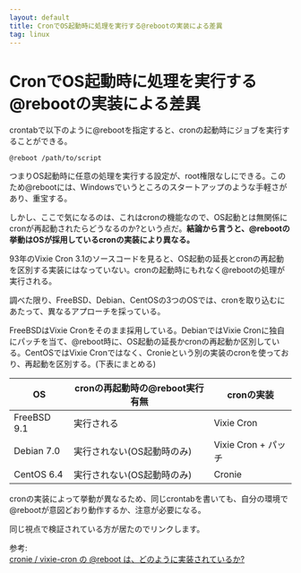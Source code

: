 ```yaml
---
layout: default
title: CronでOS起動時に処理を実行する@rebootの実装による差異
tag: linux
---
```


# CronでOS起動時に処理を実行する@rebootの実装による差異

crontabで以下のように@rebootを指定すると、cronの起動時にジョブを実行することができる。

    @reboot /path/to/script

つまりOS起動時に任意の処理を実行する設定が、root権限なしにできる。このため@rebootには、Windowsでいうところのスタートアップのような手軽さがあり、重宝する。

しかし、ここで気になるのは、これはcronの機能なので、OS起動とは無関係にcronが再起動されたらどうなるのか?という点だ。**結論から言うと、@rebootの挙動はOSが採用しているcronの実装により異なる。**

93年のVixie Cron 3.1のソースコードを見ると、OS起動の延長とcronの再起動を区別する実装にはなっていない。cronの起動時にもれなく@rebootの処理が実行される。

調べた限り、FreeBSD、Debian、CentOSの3つのOSでは、cronを取り込むにあたって、異なるアプローチを採っている。

FreeBSDはVixie Cronをそのまま採用している。DebianではVixie Cronに独自にパッチを当て、@reboot時に、OS起動の延長かcronの再起動か区別している。CentOSではVixie Cronではなく、Cronieという別の実装のcronを使っており、再起動を区別する。(下表にまとめる)

| OS          | cronの再起動時の@reboot実行有無 | cronの実装          |
|-------------|---------------------------------|---------------------|
| FreeBSD 9.1 | 実行される                      | Vixie Cron          |
| Debian 7.0  | 実行されない(OS起動時のみ)      | Vixie Cron + パッチ |
| CentOS 6.4  | 実行されない(OS起動時のみ)      | Cronie              |

cronの実装によって挙動が異なるため、同じcrontabを書いても、自分の環境で@rebootが意図どおり動作するか、注意が必要になる。

同じ視点で検証されている方が居たのでリンクします。

参考:  
[cronie / vixie-cron の @reboot は、どのように実装されているか?](http://blog.kenichimaehashi.com/?article=13604950680)
